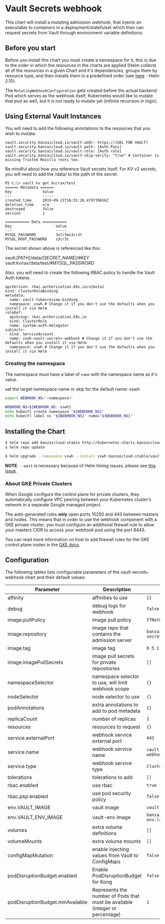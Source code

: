 # Vault Secrets webhook

This chart will install a mutating admission webhook, that injects an executable to containers in a deployment/statefulset which than can request secrets from Vault through environment variable definitions.

## Before you start

Before you install this chart you must create a namespace for it, this is due to the order in which the resources in the charts are applied (Helm collects all of the resources in a given Chart and it's dependencies, groups them by resource type, and then installs them in a predefined order (see [here](https://github.com/helm/helm/blob/release-2.10/pkg/tiller/kind_sorter.go#L29) - Helm 2.10).

The `MutatingWebhookConfiguration` gets created before the actual backend Pod which serves as the webhook itself, Kubernetes would like to mutate that pod as well, but it is not ready to mutate yet (infinite recursion in logic).

## Using External Vault Instances

You will need to add the following annotations to the resources that you wish to mutate:

```
vault.security.banzaicloud.io/vault-addr: https://[URL FOR VAULT]
vault.security.banzaicloud.io/vault-path: [Auth Pass]
vault.security.banzaicloud.io/vault-role: [Auth role]
vault.security.banzaicloud.io/vault-skip-verify: "true" # Container is missing Trusted Mozilla roots too.
```

Be mindful about how you reference Vault secrets itself. For KV v2 secrets, you will need to add the /data/ to the path of the secret.

```
PS C:\> vault kv get kv/rax/test
====== Metadata ======
Key              Value
---              -----
created_time     2019-09-21T16:55:26.479739656Z
deletion_time    n/a
destroyed        false
version          1

=========== Data ===========
Key                    Value
---                    -----
MYSQL_PASSWORD         3xtr3ms3cr3t
MYSQL_ROOT_PASSWORD    s3cr3t
```

The secret shown above is referenced like this:

vault:[PATH]/data/[SECRET_NAME]/#KEY
vault:kv/rax/data/test/#MYSQL_PASSWORD

Also, you will need to create the following RBAC policy to handle the Vault Auth tokens.

```
apiVersion: rbac.authorization.k8s.io/v1beta1
kind: ClusterRoleBinding
metadata:
  name: vault-tokenreview-binding
  namespace: vswh # Change it if you don't use the defaults when you install it via Helm
roleRef:
  apiGroup: rbac.authorization.k8s.io
  kind: ClusterRole
  name: system:auth-delegator
subjects:
- kind: ServiceAccount
  name: vswh-vault-secrets-webhook # Change it if you don't use the defaults when you install it via Helm
  namespace: vswh # Change it if you don't use the defaults when you install it via Helm
```

### Creating the namespace

The namespace must have a label of `name` with the namespace name as it's value.

set the target namespace name or skip for the default name: vswh

```bash
export WEBHOOK_NS=`<namespace>`
```

```bash
WEBHOOK_NS=${WEBHOOK_NS:-vswh}
echo kubectl create namespace "${WEBHOOK_NS}"
echo kubectl label ns "${WEBHOOK_NS}" name="${WEBHOOK_NS}"
```

## Installing the Chart

```bash
$ helm repo add banzaicloud-stable http://kubernetes-charts.banzaicloud.com/branch/master
$ helm repo update
```

```bash
$ helm upgrade --namespace vswh --install vswh banzaicloud-stable/vault-secrets-webhook --wait
```

**NOTE**: `--wait` is necessary because of Helm timing issues, please see [this issue](https://github.com/banzaicloud/banzai-charts/issues/888).

### About GKE Private Clusters

When Google configure the control plane for private clusters, they automatically configure VPC peering between your Kubernetes cluster’s network in a separate Google managed project.

The auto-generated rules **only** open ports 10250 and 443 between masters and nodes. This means that in order to use the webhook component with a GKE private cluster, you must configure an additional firewall rule to allow your masters CIDR to access your webhook pod using the port 8443.

You can read more information on how to add firewall rules for the GKE control plane nodes in the [GKE docs](https://cloud.google.com/kubernetes-engine/docs/how-to/private-clusters#add_firewall_rules).

## Configuration

The following tables lists configurable parameters of the vault-secrets-webhook chart and their default values:

| Parameter                        | Description                                                                  | Default                             |
| -------------------------------- | ---------------------------------------------------------------------------- | ----------------------------------- |
| affinity                         | affinities to use                                                            | `{}`                                |
| debug                            | debug logs for webhook                                                       | `false`                             |
| image.pullPolicy                 | image pull policy                                                            | `IfNotPresent`                      |
| image.repository                 | image repo that contains the admission server                                | `banzaicloud/vault-secrets-webhook` |
| image.tag                        | image tag                                                                    | `0.5.1`                             |
| image.imagePullSecrets           | image pull secrets for private repositories                                  | `[]`                                |
| namespaceSelector                | namespace selector to use, will limit webhook scope                          | `{}`                                |
| nodeSelector                     | node selector to use                                                         | `{}`                                |
| podAnnotations                   | extra annotations to add to pod metadata                                     | `{}`                                |
| replicaCount                     | number of replicas                                                           | `2`                                 |
| resources                        | resources to request                                                         | `{}`                                |
| service.externalPort             | webhook service external port                                                | `443`                               |
| service.name                     | webhook service name                                                         | `vault-secrets-webhook`             |
| service.type                     | webhook service type                                                         | `ClusterIP`                         |
| tolerations                      | tolerations to add                                                           | `[]`                                |
| rbac.enabled                     | use rbac                                                                     | `true`                              |
| rbac.psp.enabled                 | use pod security policy                                                      | `false`                             |
| env.VAULT_IMAGE                  | vault image                                                                  | `vault:latest`                      |
| env.VAULT_ENV_IMAGE              | vault-env image                                                              | `banzaicloud/vault-env:latest`      |
| volumes                          | extra volume definitions                                                     | `[]`                                |
| volumeMounts                     | extra volume mounts                                                          | `[]`                                |
| configMapMutation                | enable injecting values from Vault to ConfigMaps                             | `false`                             |
| podDisruptionBudget.enabled      | Enable PodDisruptionBudget for Kong                                          | `false`                             |
| podDisruptionBudget.minAvailable | Represents the number of Pods that must be available (integer or percentage) | `1`                                 |
